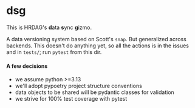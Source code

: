 # dsg

This is HRDAG's **d**ata **s**ync **g**izmo. 

A data versioning system based on Scott's `snap`. But generalized across backends. This doesn't do anything yet, so all the actions is in the issues and in `tests/`; run `pytest` from this dir. 

#### A few decisions
* we assume python >=3.13 
* we'll adopt pypoetry project structure conventions
* data objects to be shared will be pydantic classes for validation
* we strive for 100% test coverage with pytest 

<!-- done -->
